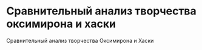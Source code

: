 # Cравнительный анализ творчества оксимирона и хаски
Сравнительный анализ творчества Оксимирона и Хаски
